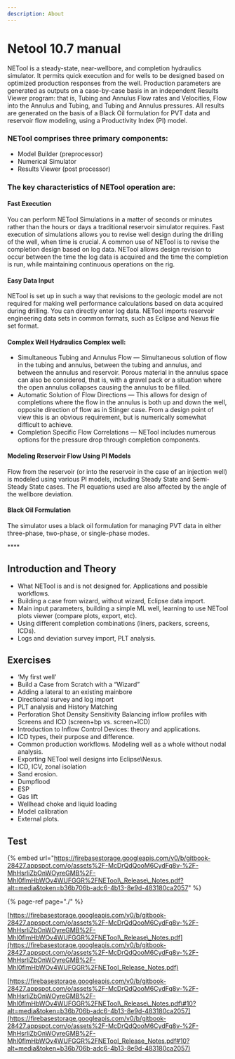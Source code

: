 ```yaml
---
description: About
---
```


# Netool 10.7 manual

NETool is a steady-state, near-wellbore, and completion hydraulics simulator. It permits quick execution and for wells to be designed based on optimized production responses from the well. Production parameters are generated as outputs on a case-by-case basis in an independent Results Viewer program: that is, Tubing and Annulus Flow rates and Velocities, Flow into the Annulus and Tubing, and Tubing and Annulus pressures. All results are generated on the basis of a Black Oil formulation for PVT data and reservoir flow modeling, using a Productivity Index \(PI\) model.

### NETool comprises three primary components:

* Model Builder \(preprocessor\)
* Numerical Simulator
* Results Viewer \(post processor\)

### The key characteristics of NETool operation are: 

#### Fast Execution 

You can perform NETool Simulations in a matter of seconds or minutes rather than the hours or days a traditional reservoir simulator requires. Fast execution of simulations allows you to revise well design during the drilling of the well, when time is crucial. A common use of NETool is to revise the completion design based on log data. NETool allows design revision to occur between the time the log data is acquired and the time the completion is run, while maintaining continuous operations on the rig.

#### Easy Data Input 

NETool is set up in such a way that revisions to the geologic model are not required for making well performance calculations based on data acquired during drilling. You can directly enter log data. NETool imports reservoir engineering data sets in common formats, such as Eclipse and Nexus file set format.

#### Complex Well Hydraulics Complex well:

* Simultaneous Tubing and Annulus Flow — Simultaneous solution of flow in the tubing and annulus, between the tubing and annulus, and between the annulus and reservoir. Porous material in the annulus space can also be considered, that is, with a gravel pack or a situation where the open annulus collapses causing the annulus to be filled.
* Automatic Solution of Flow Directions — This allows for design of completions where the flow in the annulus is both up and down the well, opposite direction of flow as in Stinger case. From a design point of view this is an obvious requirement, but is numerically somewhat difficult to achieve.
* Completion Specific Flow Correlations — NETool includes numerous options for the pressure drop through completion components.

#### Modeling Reservoir Flow Using PI Models

Flow from the reservoir \(or into the reservoir in the case of an injection well\) is modeled using various PI models, including Steady State and Semi-Steady State cases. The PI equations used are also affected by the angle of the wellbore deviation.

#### Black Oil Formulation 

The simulator uses a black oil formulation for managing PVT data in either three-phase, two-phase, or single-phase modes.

\*\*\*\*

## Introduction and Theory

* What NETool is and is not designed for. Applications and possible workflows.
* Building a case from wizard, without wizard, Eclipse data import.
* Main input parameters, building a simple ML well, learning to use NETool plots viewer \(compare plots, export, etc\).
* Using different completion combinations \(liners, packers, screens, ICDs\).
* Logs and deviation survey import, PLT analysis. 

## Exercises

* ‘My first well’
* Build a Case from Scratch with a “Wizard”
* Adding a lateral to an existing mainbore
* Directional survey and log import
* PLT analysis and History Matching
* Perforation Shot Density Sensitivity Balancing inflow profiles with Screens and ICD \(screen+bp vs. screen+ICD\)
* Introduction to Inflow Control Devices: theory and applications.
* ICD types, their purpose and difference.
* Common production workflows. Modeling well as a whole without nodal analysis.
* Exporting NETool well designs into Eclipse\Nexus.
* ICD, ICV, zonal isolation
* Sand erosion.
* Dumpflood
* ESP
* Gas lift
* Wellhead choke and liquid loading
* Model calibration
* External plots.

## Test


{% embed url="https://firebasestorage.googleapis.com/v0/b/gitbook-28427.appspot.com/o/assets%2F-McDrQdQooM6CydFq8v-%2F-MhHsrliZbOnWOyreGMB%2F-MhI0flmHbWOv4WUFGGR%2FNETool\_Release\_Notes.pdf?alt=media&token=b36b706b-adc6-4b13-8e9d-483180ca2057" %}

{% page-ref page="./" %}

[https://firebasestorage.googleapis.com/v0/b/gitbook-28427.appspot.com/o/assets%2F-McDrQdQooM6CydFq8v-%2F-MhHsrliZbOnWOyreGMB%2F-MhI0flmHbWOv4WUFGGR%2FNETool\_Release\_Notes.pdf](https://firebasestorage.googleapis.com/v0/b/gitbook-28427.appspot.com/o/assets%2F-McDrQdQooM6CydFq8v-%2F-MhHsrliZbOnWOyreGMB%2F-MhI0flmHbWOv4WUFGGR%2FNETool_Release_Notes.pdf)

[https://firebasestorage.googleapis.com/v0/b/gitbook-28427.appspot.com/o/assets%2F-McDrQdQooM6CydFq8v-%2F-MhHsrliZbOnWOyreGMB%2F-MhI0flmHbWOv4WUFGGR%2FNETool\_Release\_Notes.pdf\#10?alt=media&token=b36b706b-adc6-4b13-8e9d-483180ca2057](https://firebasestorage.googleapis.com/v0/b/gitbook-28427.appspot.com/o/assets%2F-McDrQdQooM6CydFq8v-%2F-MhHsrliZbOnWOyreGMB%2F-MhI0flmHbWOv4WUFGGR%2FNETool_Release_Notes.pdf#10?alt=media&token=b36b706b-adc6-4b13-8e9d-483180ca2057)



